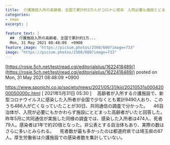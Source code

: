 ```yaml
---
title:  介護施設入所の高齢者、全国で累計約1万人がコロナに感染　入院必要も施設とどまる  
categories:
- news
excerpt: |
  
feature_text: |
  ##  介護施設入所の高齢者、全国で累計約1万...
  Mon, 31 May 2021 08:48:09  +0900
feature_image: "https://picsum.photos/2560/600?image=733"
image: "https://picsum.photos/2560/600?image=733"
---
```


[https://rosie.5ch.net/test/read.cgi/editorialplus/1622418489/](https://rosie.5ch.net/test/read.cgi/editorialplus/1622418489/)
posted on Mon, 31 May 2021 08:48:09  +0900

<!--more-->

https://www.sponichi.co.jp/society/news/2021/05/31/kiji/20210531s00042000050000c.html [ 2021年5月31日 05:30 ] 　高齢者が入所する介護施設で、新型コロナウイルスに感染した入所者が全国で少なくとも累計9490人おり、このうち486人が亡くなっていたことが30日、共同通信の調査で分かった。 　46自治体が、入院が必要にもかかわらず施設にとどまった高齢者がいたと回答した。昨年5月に共同通信が実施した同様の調査では、感染した入所者は474人、死者79人。感染者は1年で約20倍となった。非公表とする自治体もあり、実際の数はさらに多いとみられる。 　死者数が最も多かったのは都道府県では埼玉県の87人。厚生労働省は介護施設での感染者数を集計していない。
